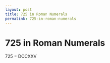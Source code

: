 ```yaml
---
layout: post
title: 725 in Roman Numerals
permalink: 725-in-roman-numerals
---
```


# 725 in Roman Numerals

725 = DCCXXV
